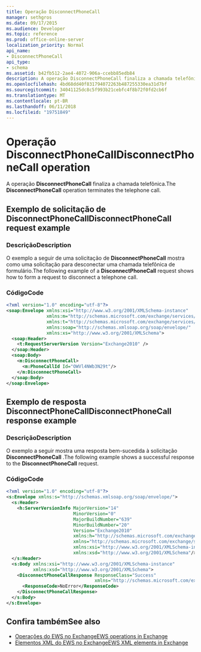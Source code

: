 ```yaml
---
title: Operação DisconnectPhoneCall
manager: sethgros
ms.date: 09/17/2015
ms.audience: Developer
ms.topic: reference
ms.prod: office-online-server
localization_priority: Normal
api_name:
- DisconnectPhoneCall
api_type:
- schema
ms.assetid: b42fb512-2ae4-4072-906a-ccebb85edb84
description: A operação DisconnectPhoneCall finaliza a chamada telefônica.
ms.openlocfilehash: 4bd68dd40f831794072263b487255330ea31d7bf
ms.sourcegitcommit: 34041125dc8c5f993b21cebfc4f8b72f0fd2cb6f
ms.translationtype: MT
ms.contentlocale: pt-BR
ms.lasthandoff: 06/11/2018
ms.locfileid: "19751849"
---
```

# <a name="disconnectphonecall-operation"></a><span data-ttu-id="b9eda-103">Operação DisconnectPhoneCall</span><span class="sxs-lookup"><span data-stu-id="b9eda-103">DisconnectPhoneCall operation</span></span>

<span data-ttu-id="b9eda-104">A operação **DisconnectPhoneCall** finaliza a chamada telefônica.</span><span class="sxs-lookup"><span data-stu-id="b9eda-104">The **DisconnectPhoneCall** operation terminates the telephone call.</span></span> 
  
## <a name="disconnectphonecall-request-example"></a><span data-ttu-id="b9eda-105">Exemplo de solicitação de DisconnectPhoneCall</span><span class="sxs-lookup"><span data-stu-id="b9eda-105">DisconnectPhoneCall request example</span></span>

### <a name="description"></a><span data-ttu-id="b9eda-106">Descrição</span><span class="sxs-lookup"><span data-stu-id="b9eda-106">Description</span></span>

<span data-ttu-id="b9eda-107">O exemplo a seguir de uma solicitação de **DisconnectPhoneCall** mostra como uma solicitação para desconectar uma chamada telefônica de formulário.</span><span class="sxs-lookup"><span data-stu-id="b9eda-107">The following example of a **DisconnectPhoneCall** request shows how to form a request to disconnect a telephone call.</span></span> 
  
### <a name="code"></a><span data-ttu-id="b9eda-108">Código</span><span class="sxs-lookup"><span data-stu-id="b9eda-108">Code</span></span>

```XML
<?xml version="1.0" encoding="utf-8"?>
<soap:Envelope xmlns:xsi="http://www.w3.org/2001/XMLSchema-instance"
               xmlns:m="http://schemas.microsoft.com/exchange/services/2006/messages"
               xmlns:t="http://schemas.microsoft.com/exchange/services/2006/types"
               xmlns:soap="http://schemas.xmlsoap.org/soap/envelope/"
               xmlns:xs="http://www.w3.org/2001/XMLSchema">
  <soap:Header>
    <t:RequestServerVersion Version="Exchange2010" />
  </soap:Header>
  <soap:Body>
    <m:DisconnectPhoneCall>
      <m:PhoneCallId Id="OWVl4NWb3N29t"/>
    </m:DisconnectPhoneCall>
  </soap:Body>
</soap:Envelope>
```

## <a name="disconnectphonecall-response-example"></a><span data-ttu-id="b9eda-109">Exemplo de resposta DisconnectPhoneCall</span><span class="sxs-lookup"><span data-stu-id="b9eda-109">DisconnectPhoneCall response example</span></span>

### <a name="description"></a><span data-ttu-id="b9eda-110">Descrição</span><span class="sxs-lookup"><span data-stu-id="b9eda-110">Description</span></span>

<span data-ttu-id="b9eda-111">O exemplo a seguir mostra uma resposta bem-sucedida à solicitação **DisconnectPhoneCall** .</span><span class="sxs-lookup"><span data-stu-id="b9eda-111">The following example shows a successful response to the **DisconnectPhoneCall** request.</span></span> 
  
### <a name="code"></a><span data-ttu-id="b9eda-112">Código</span><span class="sxs-lookup"><span data-stu-id="b9eda-112">Code</span></span>

```XML
<?xml version="1.0" encoding="utf-8"?>
<s:Envelope xmlns:s="http://schemas.xmlsoap.org/soap/envelope/">
  <s:Header>
    <h:ServerVersionInfo MajorVersion="14" 
                         MinorVersion="0" 
                         MajorBuildNumber="639" 
                         MinorBuildNumber="20" 
                         Version="Exchange2010" 
                         xmlns:h="http://schemas.microsoft.com/exchange/services/2006/types" 
                         xmlns="http://schemas.microsoft.com/exchange/services/2006/types" 
                         xmlns:xsi="http://www.w3.org/2001/XMLSchema-instance" 
                         xmlns:xsd="http://www.w3.org/2001/XMLSchema"/>
  </s:Header>
  <s:Body xmlns:xsi="http://www.w3.org/2001/XMLSchema-instance" 
          xmlns:xsd="http://www.w3.org/2001/XMLSchema">
    <DisconnectPhoneCallResponse ResponseClass="Success" 
                                 xmlns="http://schemas.microsoft.com/exchange/services/2006/messages">
      <ResponseCode>NoError</ResponseCode>
    </DisconnectPhoneCallResponse>
  </s:Body>
</s:Envelope>
```

## <a name="see-also"></a><span data-ttu-id="b9eda-113">Confira também</span><span class="sxs-lookup"><span data-stu-id="b9eda-113">See also</span></span>

- [<span data-ttu-id="b9eda-114">Operações do EWS no Exchange</span><span class="sxs-lookup"><span data-stu-id="b9eda-114">EWS operations in Exchange</span></span>](ews-operations-in-exchange.md) 
- [<span data-ttu-id="b9eda-115">Elementos XML do EWS no Exchange</span><span class="sxs-lookup"><span data-stu-id="b9eda-115">EWS XML elements in Exchange</span></span>](ews-xml-elements-in-exchange.md)

